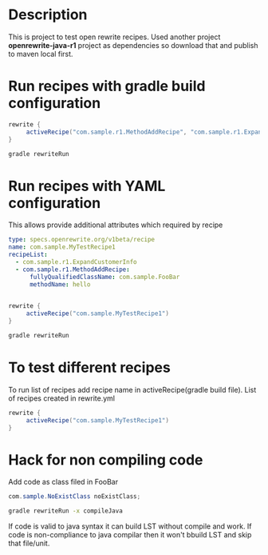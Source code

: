 
# Description
This is project to test open rewrite recipes.
Used another project __openrewrite-java-r1__ project as dependencies so download that and publish to maven local first.

# Run recipes with gradle build configuration
```gradle
rewrite {
     activeRecipe("com.sample.r1.MethodAddRecipe", "com.sample.r1.ExpandCustomerInfo")
}
```
```bash
gradle rewriteRun
```

# Run recipes with YAML configuration
This allows provide additional attributes which required by recipe
```yml
type: specs.openrewrite.org/v1beta/recipe
name: com.sample.MyTestRecipe1
recipeList:
  - com.sample.r1.ExpandCustomerInfo
  - com.sample.r1.MethodAddRecipe:
      fullyQualifiedClassName: com.sample.FooBar
      methodName: hello
  

```
```gradle
rewrite {
     activeRecipe("com.sample.MyTestRecipe1")
}
```
```bash
gradle rewriteRun
```

# To test different recipes
To run list of recipes add recipe name in activeRecipe(gradle build file).
List of recipes created in rewrite.yml
```gradle
rewrite {
     activeRecipe("com.sample.MyTestRecipe1")
}
```

# Hack for non compiling code

Add code as class filed in FooBar
```java
com.sample.NoExistClass noExistClass;
```

```bash
gradle rewriteRun -x compileJava
```
If code is valid to java syntax it can build LST without compile and work.
If code is non-compliance to java compilar then it won't bbuild LST and skip that file/unit. 
